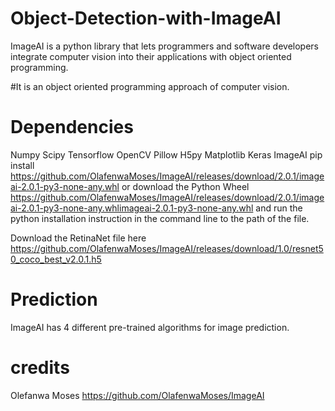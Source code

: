 # Object-Detection-with-ImageAI

 ImageAI is a python library that lets programmers and software developers integrate computer vision into their applications with object 
 oriented programming.
 
 #It is an object oriented programming approach of computer vision.
 
 # Dependencies
 Numpy
 Scipy
 Tensorflow
 OpenCV
 Pillow
 H5py
 Matplotlib
 Keras
 ImageAI 
    pip install https://github.com/OlafenwaMoses/ImageAI/releases/download/2.0.1/imageai-2.0.1-py3-none-any.whl
    or download the Python Wheel https://github.com/OlafenwaMoses/ImageAI/releases/download/2.0.1/imageai-2.0.1-py3-none-any.whlimageai-2.0.1-py3-none-any.whl and run the python installation instruction in the command line to the path of the file.
    
 Download the RetinaNet file here https://github.com/OlafenwaMoses/ImageAI/releases/download/1.0/resnet50_coco_best_v2.0.1.h5
    
 # Prediction
 ImageAI has 4 different pre-trained algorithms for image prediction.
 

 
 
 # credits
 Olefanwa Moses
 https://github.com/OlafenwaMoses/ImageAI
    
    
